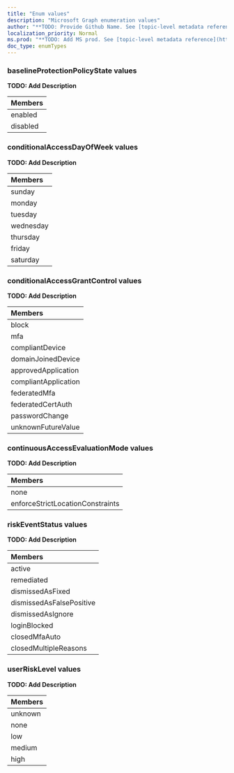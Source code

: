 ```yaml
---
title: "Enum values"
description: "Microsoft Graph enumeration values"
author: "**TODO: Provide Github Name. See [topic-level metadata reference](https://msgo.azurewebsites.net/add/document/guidelines/metadata.html#topic-level-metadata)**"
localization_priority: Normal
ms.prod: "**TODO: Add MS prod. See [topic-level metadata reference](https://msgo.azurewebsites.net/add/document/guidelines/metadata.html#topic-level-metadata)**"
doc_type: enumTypes
---
```


### baselineProtectionPolicyState values 

**TODO: Add Description**

|Members|
|:---|
|enabled|
|disabled|

### conditionalAccessDayOfWeek values 

**TODO: Add Description**

|Members|
|:---|
|sunday|
|monday|
|tuesday|
|wednesday|
|thursday|
|friday|
|saturday|

### conditionalAccessGrantControl values 

**TODO: Add Description**

|Members|
|:---|
|block|
|mfa|
|compliantDevice|
|domainJoinedDevice|
|approvedApplication|
|compliantApplication|
|federatedMfa|
|federatedCertAuth|
|passwordChange|
|unknownFutureValue|

### continuousAccessEvaluationMode values 

**TODO: Add Description**

|Members|
|:---|
|none|
|enforceStrictLocationConstraints|

### riskEventStatus values 

**TODO: Add Description**

|Members|
|:---|
|active|
|remediated|
|dismissedAsFixed|
|dismissedAsFalsePositive|
|dismissedAsIgnore|
|loginBlocked|
|closedMfaAuto|
|closedMultipleReasons|

### userRiskLevel values 

**TODO: Add Description**

|Members|
|:---|
|unknown|
|none|
|low|
|medium|
|high|

